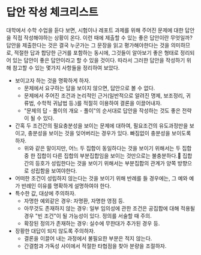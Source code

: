 <!---
title: '답안 작성 체크리스트'
language: Korean
category: Mathematics
--->

# 답안 작성 체크리스트

대학에서 수학 수업을 듣다 보면, 시험이나 레포트 과제를 위해 주어진 문제에 대한 답안을
직접 작성해야하는 상황이 온다.
이런 때에 제출할 수 있는 좋은 답안이란 무엇일까? 답안을 제출한다는 것은 결국
누군가는 그 문장을 읽고 평가해야한다는 것을 의미하므로,
적절한 답과 합당한 근거를 포함하는 동시에, 그것들이 알아보기 좋은 형태로 정리되어 있는
답안이 좋은 답안이라고 할 수 있을 것이다.
따라서 그러한 답안을 작성하기 위해 참고할 수 있는 몇가지 사항들을 정리하여 보았다.

- 보이고자 하는 것을 명확하게 하자.
    * 문제에서 요구하는 답을 보이지 않으면, 답안으로 볼 수 없다.
    * 문제에서 주어진 조건과 논리적인 근거(일반적으로 알려진 명제, 보조정리, 귀류법, 수학적 귀납법 등.)를
    적절히 이용하여 결론을 이끌어내자.
    * "문제의 답 - 풀이의 개요 - 풀이"의 순서대로 답안을 작성하는 것도 좋은 전략이 될 수 있다.
- 간혹 두 조건간의 필요충분성을 보이는 문제에 대하여, 필요조건의 유도과정만을 보이고,
  충분성을 보이는 것을 잊어버리는 경우가 있다. 빠짐없이 충분성을 보이도록 하자.
    * 위와 같은 말이지만, 어느 두 집합이 동일하다는 것을 보이기 위해서는
    두 집합 중 한 집합이 다른 집합의 부분집합임을 보이는 것만으로는 불충분하다.
    집합간의 등호가 성립한다는 것을 보이기 위해서는 부분집합의 관계가 양쪽 방향으로 성립함을 보여야한다.
- 어떠한 조건이 성립하지 않는다는 것을 보이기 위해 반례를 들 경우에는, 그 예와 예가 반례인 이유를
명확하게 설명하여야 한다.
- 특수한 값, 대상에 주의하자.
    - 자명한 예외같은 경우: 자명환, 자명한 영점 등.
    - 아무것도 존재하지 않는 경우: 일부 임의성에 관한 조건은 공집합에 대해 적용될 경우 "빈 조건"이 될
    가능성이 있다. 정의를 서술할 때 주의.
    - 확장된 정의가 존재하는 경우: 실수에 무한대가 추가된 경우 등.
- 장황한 대답이 되지 않도록 주의하자.
    - 결론을 이끌어 내는 과정에서 불필요한 부분은 적지 않는다.
    - 간결함과 가독성 사이에서 적절한 타협점을 찾아 분량을 조절하자.
